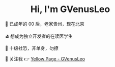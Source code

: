 <div align="center">
  <h1>Hi, I'm GVenusLeo</h1>
</div>
<ul>
  <ol>🔭 已成年的 00 后，老家贵州，现在北京</ol>
  <ol>⛳ 想成为独立开发者的在读医学生</ol>
  <ol>👻 十级社恐，非单身，勿撩</ol>
  <ol>🧮 关注我 👉 <a href="https://jike.city/gvenusleo" target="_blank">Yellow Page - GVenusLeo</a></ol>

